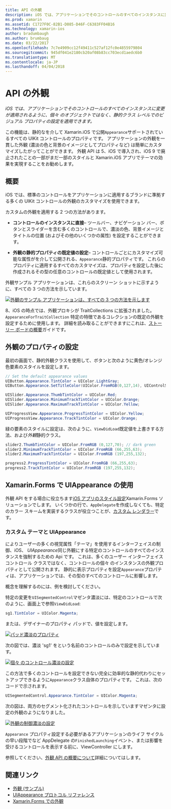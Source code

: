 ```yaml
---
title: API の外観
description: iOS では、アプリケーションでそのコントロールのすべてのインスタンスに変更が適用されるように、個々 のオブジェクトではなく、静的クラス レベルでのビジュアル プロパティの設定を適用できます。
ms.prod: xamarin
ms.assetid: C1727F0C-82B1-D085-D46F-C6383FF04B16
ms.technology: xamarin-ios
author: bradumbaugh
ms.author: brumbaug
ms.date: 03/22/2017
ms.openlocfilehash: 7c7e4909cc12f49411c527af12fc0e4855979804
ms.sourcegitcommit: 945df041e2180cb20af08b83cc703ecd1aedc6b0
ms.translationtype: MT
ms.contentlocale: ja-JP
ms.lasthandoff: 04/04/2018
---
```

# <a name="appearance-api"></a>API の外観

_iOS では、アプリケーションでそのコントロールのすべてのインスタンスに変更が適用されるように、個々 のオブジェクトではなく、静的クラス レベルでのビジュアル プロパティの設定を適用できます。_

この機能は、静的なを介して Xamarin.iOS で公開`Appearance`サポートされているすべての UIKit コントロールのプロパティです。 アプリケーションの外観を一貫した外観 (濃淡の色と背景のイメージとしてプロパティなど) は簡単にカスタマイズしたがってことができます。 外観 API は 5、iOS で導入され、iOS 9 で廃止されたことの一部がまだ一部のスタイルと Xamarin.iOS アプリでテーマの効果を実現することをお勧めします。

## <a name="overview"></a>概要

iOS では、標準のコントロールをアプリケーションに適用するブランドに準拠する多くの UIKit コントロールの外観のカスタマイズを使用できます。

カスタムの外観を適用する 2 つの方法があります。

- **コントロールのインスタンスに直接**– ツールバー、ナビゲーション バー、ボタンとスライダーを含む多くのコントロールで、濃淡の色、背景イメージとタイトルの位置 (およびその他のいくつかの属性) を設定することができます。

- **外観の静的プロパティの既定値の設定**– コントロールごとにカスタマイズ可能な属性がを介して公開される、`Appearance`静的プロパティです。 これらのプロパティに適用するすべてのカスタマイズは、プロパティを設定した後に作成されるその型の任意のコントロールの既定値として使用されます。

外観サンプル アプリケーションは、これらのスクリーン ショットに示すように、すべての 3 つの方法を示しています。

 [![](introduction-to-the-appearance-api-images/appearance01.png "外観のサンプル アプリケーションは、すべての 3 つの方法を示します")](introduction-to-the-appearance-api-images/appearance01.png#lightbox)

8、iOS の時点では、外観プロキシが TraitCollections に拡張されました。
 `AppearanceForTraitCollection` 特定の特徴であるコレクションの既定の外観を設定するために使用します。 詳細を読み取ることができますにこれは、[ストーリー ボードの概要](~/ios/user-interface/storyboards/unified-storyboards.md)ガイドです。


## <a name="setting-appearance-properties"></a>外観のプロパティの設定

最初の画面で、静的外観クラスを使用して、ボタンと次のように黄色/オレンジ色要素のスタイルを設定します。

```csharp
// Set the default appearance values
UIButton.Appearance.TintColor = UIColor.LightGray;
UIButton.Appearance.SetTitleColor(UIColor.FromRGB(0,127,14), UIControlState.Normal);

UISlider.Appearance.ThumbTintColor = UIColor.Red;
UISlider.Appearance.MinimumTrackTintColor = UIColor.Orange;
UISlider.Appearance.MaximumTrackTintColor = UIColor.Yellow;

UIProgressView.Appearance.ProgressTintColor = UIColor.Yellow;
UIProgressView.Appearance.TrackTintColor = UIColor.Orange;
```

緑の要素のスタイルに設定は、次のように、`ViewDidLoad`既定値を上書きする方法、および*外観*静的クラス。

```csharp
slider2.ThumbTintColor = UIColor.FromRGB (0,127,70); // dark green
slider2.MinimumTrackTintColor = UIColor.FromRGB (66,255,63);
slider2.MaximumTrackTintColor = UIColor.FromRGB (197,255,132);
```

```csharp
progress2.ProgressTintColor = UIColor.FromRGB (66,255,63);
progress2.TrackTintColor = UIColor.FromRGB (197,255,132);
```

## <a name="using-uiappearance-in-xamarinforms"></a>Xamarin.Forms で UIAppearance の使用

外観 API をする場合に役立ちます[iOS アプリのスタイル設定](~/xamarin-forms/platform/ios/theme.md#uiappearance)Xamarin.Forms ソリューションでします。 いくつかの行で、`AppDelegate`を作成しなくても、特定のカラー スキームを実装するクラスが役立つことが、[カスタム レンダラー](~/xamarin-forms/app-fundamentals/custom-renderer/index.md)です。


### <a name="custom-themes-and-uiappearance"></a>カスタム テーマと UIAppearance

によりユーザーの多くの視覚属性「テーマ」を使用するインターフェイスの制御、iOS、 *UIAppearance*同じ外観にする特定のコントロールのすべてのインスタンスを強制するための Api です。 これは、多くのユーザー インターフェイス コントロール クラスではなく、コントロールの個々 のインスタンスの外観プロパティとして公開されます。 静的に表示プロパティを設定`Appearance`プロパティは、アプリケーションでは、その型のすべてのコントロールに影響します。

概念を理解するのには、例を検討してください。

特定の変更を`UISegmentedControl`マゼンタ濃淡には、特定のコントロールで次のように、画面上で参照`ViewDidLoad`:

```csharp
sg1.TintColor = UIColor.Magenta;
```

または、デザイナーのプロパティ パッドで、値を設定します。 

[![](introduction-to-the-appearance-api-images/propertiespadtint.png "パッド濃淡のプロパティ")](introduction-to-the-appearance-api-images/propertiespadtint.png#lightbox)

次の図では、濃淡 'sg1' をという名前のコントロールのみで設定を示しています。

 [![](introduction-to-the-appearance-api-images/image53.png "個々 のコントロール濃淡の設定")](introduction-to-the-appearance-api-images/image53.png#lightbox)

この方法で多くのコントロールを設定できない完全に効率的な静的代わりにセットアップできるように`Appearance`クラス自体のプロパティです。 これは、次のコードで示されます。

```csharp
UISegmentedControl.Appearance.TintColor = UIColor.Magenta;
```

次の図は、両方のセグメント化されたコントロールを示していますマゼンタに設定の外観のようになりました。

 [![](introduction-to-the-appearance-api-images/image54.png "外観の制御濃淡の設定")](introduction-to-the-appearance-api-images/image54.png#lightbox)

`Appearance` プロパティ設定する必要があるアプリケーションのライフ サイクルの早い段階でなど AppDelegate の`FinishedLaunching`イベント、または影響を受けるコントロールを表示する前に、ViewController にします。


参照してください、[外観 API の概要について](~/ios/user-interface/ios-ui/introduction-to-the-appearance-api.md)詳細についてはします。


## <a name="related-links"></a>関連リンク

- [外観 (サンプル)](https://developer.xamarin.com/samples/monotouch/IntroToAppearance/)
- [UIAppearance プロトコル リファレンス](https://developer.apple.com/library/ios/documentation/UIKit/Reference/UIAppearance_Protocol/)
- [Xamarin.Forms での外観](~/xamarin-forms/platform/ios/theme.md#uiappearance)
